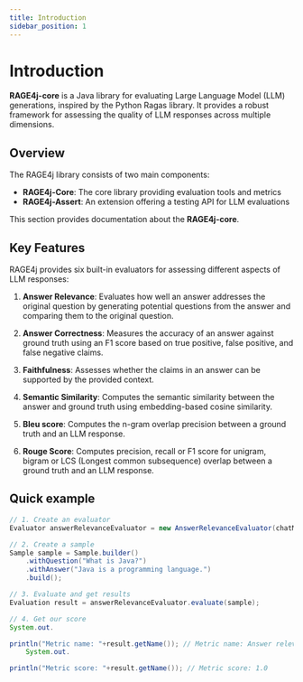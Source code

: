 ```yaml
---
title: Introduction
sidebar_position: 1
---
```


# Introduction

**RAGE4j-core** is a Java library for evaluating Large Language Model (LLM) generations, inspired by the Python Ragas
library. It provides a robust framework for assessing the quality of LLM responses across multiple dimensions.

## Overview

The RAGE4j library consists of two main components:

- **RAGE4j-Core**: The core library providing evaluation tools and metrics
- **RAGE4j-Assert**: An extension offering a testing API for LLM evaluations

This section provides documentation about the **RAGE4j-core**.

## Key Features

RAGE4j provides six built-in evaluators for assessing different aspects of LLM responses:

1. **Answer Relevance**: Evaluates how well an answer addresses the original question by generating potential questions
   from the answer and comparing them to the original question.

2. **Answer Correctness**: Measures the accuracy of an answer against ground truth using an F1 score based on true
   positive, false positive, and false negative claims.

3. **Faithfulness**: Assesses whether the claims in an answer can be supported by the provided context.

4. **Semantic Similarity**: Computes the semantic similarity between the answer and ground truth using embedding-based
   cosine similarity.
5. **Bleu score**: Computes the n-gram overlap precision between a ground truth and an LLM response.
6. **Rouge Score**: Computes precision, recall or F1 score for unigram, bigram or LCS (Longest common subsequence)
   overlap
   between
   a ground truth and an LLM response.

## Quick example

```java
// 1. Create an evaluator
Evaluator answerRelevanceEvaluator = new AnswerRelevanceEvaluator(chatModel, embeddingModel);

// 2. Create a sample
Sample sample = Sample.builder()
	.withQuestion("What is Java?")
	.withAnswer("Java is a programming language.")
	.build();

// 3. Evaluate and get results
Evaluation result = answerRelevanceEvaluator.evaluate(sample);

// 4. Get our score
System.out.

println("Metric name: "+result.getName()); // Metric name: Answer relevance
	System.out.

println("Metric score: "+result.getName()); // Metric score: 1.0
```

